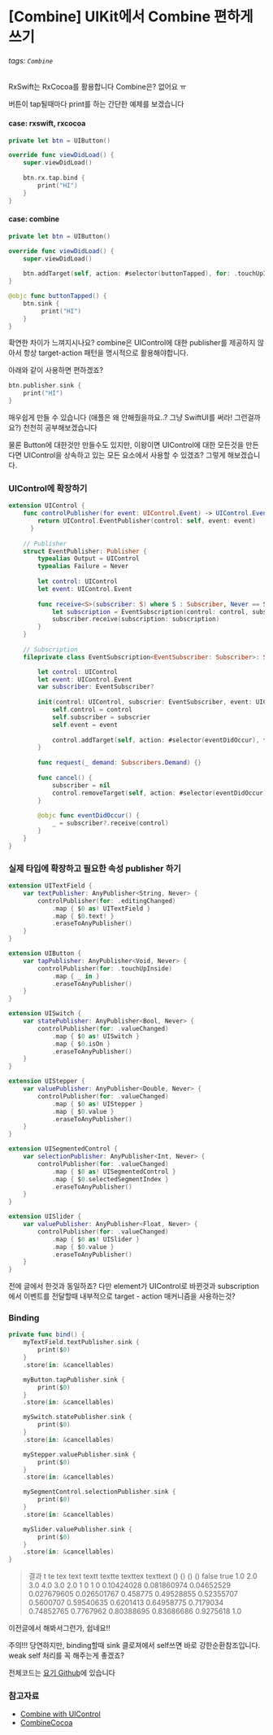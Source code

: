 # [Combine] UIKit에서 Combine 편하게 쓰기

###### tags: `Combine`

RxSwift는 RxCocoa를 활용합니다
Combine은? 없어요 ㅠ

버튼이 tap될때마다 print를 하는 간단한 예제를 보겠습니다

#### case: rxswift, rxcocoa

```swift
private let btn = UIButton()

override func viewDidLoad() {
    super.viewDidLoad()
    
    btn.rx.tap.bind {
        print("HI")
    }
}
```

#### case: combine

```swift
private let btn = UIButton()

override func viewDidLoad() {
    super.viewDidLoad()
    
    btn.addTarget(self, action: #selector(buttonTapped), for: .touchUpInside)
}

@objc func buttonTapped() {
    btn.sink {
         print("HI")   
    }
}
```

확연한 차이가 느껴지시나요?
combine은 UIControl에 대한 publisher를 제공하지 않아서 항상 target-action 패턴을 명시적으로 활용해야합니다.

아래와 같이 사용하면 편하겠죠?
```swift
btn.publisher.sink {
    print("HI")
}
```

매우쉽게 만들 수 있습니다 (애플은 왜 안해줬을까요..? 그냥 SwiftUI를 써라! 그런걸까요?)
천천히 공부해보겠습니다

물론 Button에 대한것만 만들수도 있지만, 이왕이면 UIControl에 대한 모든것을 만든다면 UIControl을 상속하고 있는 모든 요소에서 사용할 수 있겠죠? 그렇게 해보겠습니다.


### UIControl에 확장하기

```swift 
extension UIControl {
    func controlPublisher(for event: UIControl.Event) -> UIControl.EventPublisher {
        return UIControl.EventPublisher(control: self, event: event)
      }
    
    // Publisher
    struct EventPublisher: Publisher {
        typealias Output = UIControl
        typealias Failure = Never
        
        let control: UIControl
        let event: UIControl.Event
        
        func receive<S>(subscriber: S) where S : Subscriber, Never == S.Failure, UIControl == S.Input {
            let subscription = EventSubscription(control: control, subscrier: subscriber, event: event)
            subscriber.receive(subscription: subscription)
        }
    }
    
    // Subscription
    fileprivate class EventSubscription<EventSubscriber: Subscriber>: Subscription where EventSubscriber.Input == UIControl, EventSubscriber.Failure == Never {

        let control: UIControl
        let event: UIControl.Event
        var subscriber: EventSubscriber?
        
        init(control: UIControl, subscrier: EventSubscriber, event: UIControl.Event) {
            self.control = control
            self.subscriber = subscrier
            self.event = event
            
            control.addTarget(self, action: #selector(eventDidOccur), for: event)
        }
        
        func request(_ demand: Subscribers.Demand) {}
        
        func cancel() {
            subscriber = nil
            control.removeTarget(self, action: #selector(eventDidOccur), for: event)
        }
        
        @objc func eventDidOccur() {
            _ = subscriber?.receive(control)
        }
    }
}
```

### 실제 타입에 확장하고 필요한 속성 publisher 하기

```swift
extension UITextField {
    var textPublisher: AnyPublisher<String, Never> {
        controlPublisher(for: .editingChanged)
            .map { $0 as! UITextField }
            .map { $0.text! }
            .eraseToAnyPublisher()
    }
}

extension UIButton {
    var tapPublisher: AnyPublisher<Void, Never> {
        controlPublisher(for: .touchUpInside)
            .map { _ in }
            .eraseToAnyPublisher()
    }
}

extension UISwitch {
    var statePublisher: AnyPublisher<Bool, Never> {
        controlPublisher(for: .valueChanged)
            .map { $0 as! UISwitch }
            .map { $0.isOn }
            .eraseToAnyPublisher()
    }
}

extension UIStepper {
    var valuePublisher: AnyPublisher<Double, Never> {
        controlPublisher(for: .valueChanged)
            .map { $0 as! UIStepper }
            .map { $0.value }
            .eraseToAnyPublisher()
    }
}

extension UISegmentedControl {
    var selectionPublisher: AnyPublisher<Int, Never> {
        controlPublisher(for: .valueChanged)
            .map { $0 as! UISegmentedControl }
            .map { $0.selectedSegmentIndex }
            .eraseToAnyPublisher()
    }
}

extension UISlider {
    var valuePublisher: AnyPublisher<Float, Never> {
        controlPublisher(for: .valueChanged)
            .map { $0 as! UISlider }
            .map { $0.value }
            .eraseToAnyPublisher()
    }
}

```

전에 글에서 한것과 동일하죠?
다만 element가 UIControl로 바뀐것과 subscription에서 이벤트를 전달할때 내부적으로 target - action 매커니즘을 사용하는것?

### Binding

```swift
private func bind() {
    myTextField.textPublisher.sink {
        print($0)
    }
    .store(in: &cancellables)

    myButton.tapPublisher.sink {
        print($0)
    }
    .store(in: &cancellables)

    mySwitch.statePublisher.sink {
        print($0)
    }
    .store(in: &cancellables)

    myStepper.valuePublisher.sink {
        print($0)
    }
    .store(in: &cancellables)

    mySegmentControl.selectionPublisher.sink {
        print($0)
    }
    .store(in: &cancellables)

    mySlider.valuePublisher.sink {
        print($0)
    }
    .store(in: &cancellables)
}
```

> 결과
t
te
tex
text
textt
textte
texttex
texttext
()
()
()
()
false
true
1.0
2.0
3.0
4.0
3.0
2.0
1
0
1
0
0.10424028
0.081860974
0.04652529
0.027679605
0.026501767
0.458775
0.49528855
0.52355707
0.5600707
0.59540635
0.6201413
0.64958775
0.7179034
0.74852765
0.7767962
0.80388695
0.83686686
0.9275618
1.0

이전글에서 해봐서그런가, 쉽네요!!

주의!!! 당연하지만, binding할때 sink 클로져에서 self쓰면 바로 강한순환참조입니다.
weak self 처리를 꼭 해주는게 좋겠죠?

전체코드는 [요기 Github](https://github.com/FirstDo/CombineLap/tree/UIControl%2BCombine/UIControl%2BCombine/UIControl%2BCombine)에 있습니다

### 참고자료

- [Combine with UIControl](https://medium.com/@utvik/combine-with-uicontrol-dc1c89225866)
- [CombineCocoa](https://github.com/CombineCommunity)
